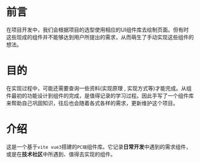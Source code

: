 # 前言
 在项目开发中，我们会根据项目的选型使用相应的UI组件库去绘制页面。但有时这些现成的组件并不能够达到用户所提出的需求，从而萌生了手动实现这些组件的想法。


# 目的
在实现过程中，可能还需要查询一些资料(实现原理 , 实现方式等)才能完成。从组件最初的功能设计到组件的完成，是值得记录的学习过程。因此手写了一个组件库来帮助自己巩固知识，往后也会随着各式各样的需求，更新维护这个项目。

# 介绍
  这是一个基于`vite vue3`搭建的`PC端`组件库。它记录**日常开发**中遇到的需求组件，或是在**技术社区**中所遇到、值得去实现的组件。




